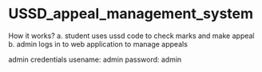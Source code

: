 # USSD_appeal_management_system
How it works?
a. student uses ussd code to check marks and make appeal
b. admin logs in to web application to manage appeals

admin credentials
usename: admin
password: admin
